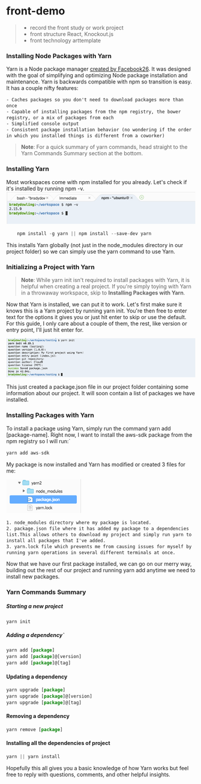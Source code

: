# front-demo

> - record the front study or work project
> - front structure React, Knockout.js <br/>
> - front technology arttemplate

### Installing Node Packages with Yarn

Yarn is a Node package manager [created by Facebook26](https://code.facebook.com/posts/1840075619545360). It was designed with the goal of simplifying and optimizing Node package installation and maintenance. Yarn is backwards compatible with npm so transition is easy. It has a couple nifty features:

    - Caches packages so you don't need to download packages more than once
    - Capable of installing packages from the npm registry, the bower registry, or a mix of packages from each
    - Simplified console output
    - Consistent package installation behavior (no wondering if the order in which you installed things is different from a coworker)

> **Note**: For a quick summary of yarn commands, head straight to the Yarn Commands Summary section at the bottom.

### Installing Yarn
Most workspaces come with npm installed for you already. Let's check if it's installed by running npm -v.
![image](https://github.com/qinggy/image/blob/master/0b22f4b45715f0d3f9a7311c671e2888473297bd.png)

```js
    npm install -g yarn || npm install --save-dev yarn
```
This installs Yarn globally (not just in the node_modules directory in our project folder) so we can simply use the yarn command to use Yarn.


### Initializing a Project with Yarn
> **Note**: While yarn init isn't required to install packages with Yarn, it is helpful when creating a real project. If you're simply toying with Yarn in a throwaway workspace, skip to **Installing Packages with Yarn**.

Now that Yarn is installed, we can put it to work. Let's first make sure it knows this is a Yarn project by running yarn init. You're then free to enter text for the options it gives you or just hit enter to skip or use the default. For this guide, I only care about a couple of them, the rest, like version or entry point, I'll just hit enter for.

![image](https://github.com/qinggy/image/blob/master/6cd4167a0aba83255da9521c5d89ec3b54289844_1_690x143.png)

This just created a package.json file in our project folder containing some information about our project. It will soon contain a list of packages we have installed.

### Installing Packages with Yarn
To install a package using Yarn, simply run the command yarn add [package-name]. Right now, I want to install the aws-sdk package from the npm registry so I will run:`

```js
yarn add aws-sdk
```
My package is now installed and Yarn has modified or created 3 files for me:

![image](https://github.com/qinggy/image/blob/master/ae38eedf5a61526baf5b6ef72aa05cdcde0d6f6e.png)

    1. node_modules directory where my package is located.
    2. package.json file where it has added my package to a dependencies list.This allows others to download my project and simply run yarn to install all packages that I've added.
    3. yarn.lock file which prevents me from causing issues for myself by running yarn operations in several different terminals at once.

Now that we have our first package installed, we can go on our merry way, building out the rest of our project and running yarn add anytime we need to install new packages.

### Yarn Commands Summary
##### Starting a new project
```js
yarn init
```
##### Adding a dependency`

```js 
yarn add [package]
yarn add [package]@[version]
yarn add [package]@[tag]
```
#### Updating a dependency
```js
yarn upgrade [package]
yarn upgrade [package]@[version]
yarn upgrade [package]@[tag]
```

#### Removing a dependency
```js
yarn remove [package]
```
#### Installing all the dependencies of project
```js
yarn || yarn install
```
Hopefully this all gives you a basic knowledge of how Yarn works but feel free to reply with questions, comments, and other helpful insights.

